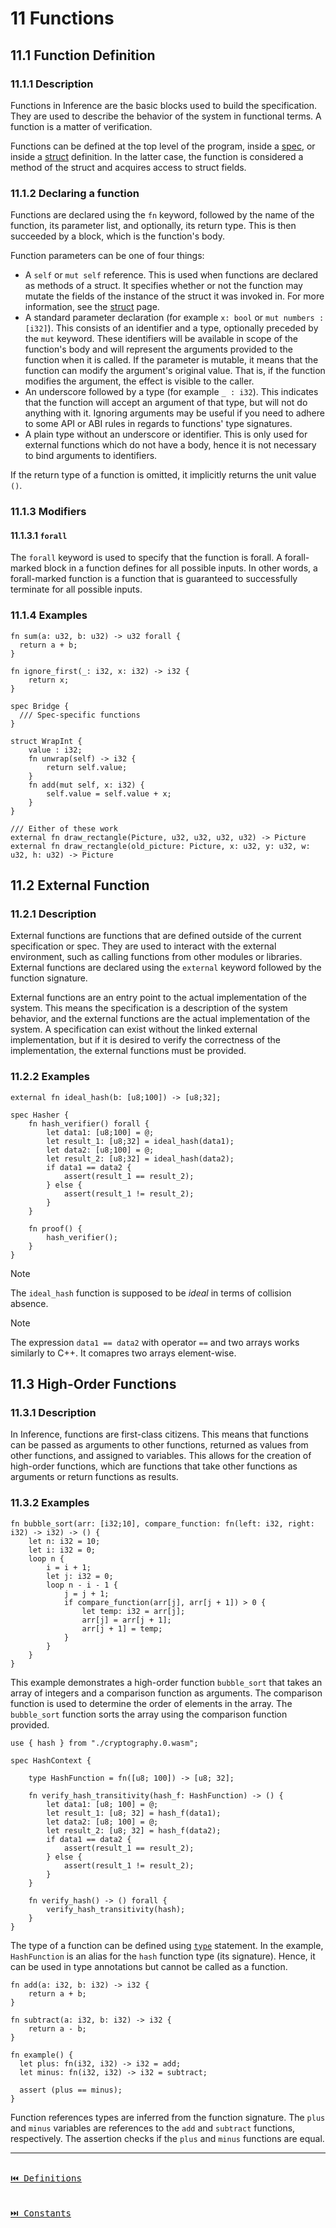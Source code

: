 # 11 Functions

## 11.1 Function Definition

### 11.1.1 Description

Functions in Inference are the basic blocks used to build the specification. They are used to describe the behavior of the system in functional terms. A function is a matter of verification.

Functions can be defined at the top level of the program, inside a [spec](./definitions.md#101-spec), or inside a [struct](./definitions.md#103-struct) definition. In the latter case, the function is considered a method of the struct and acquires access to struct fields.

### 11.1.2 Declaring a function

Functions are declared using the `fn` keyword, followed by the name of the function, its parameter list, and optionally, its return type. This is then succeeded by a block, which is the function's body.

Function parameters can be one of four things: 

- A `self` or `mut self` reference. This is used when functions are declared as methods of a struct. It specifies whether or not the function may mutate the fields of the instance of the struct it was invoked in. For more information, see the [struct](./definitions.md#103-struct) page.
- A standard parameter declaration (for example `x: bool` or `mut numbers : [i32]`). This consists of an identifier and a type, optionally preceded by the `mut` keyword. These identifiers will be available in scope of the function's body and will represent the arguments provided to the function when it is called. If the parameter is mutable, it means that the function can modify the argument's original value. That is, if the function modifies the argument, the effect is visible to the caller.
- An underscore followed by a type (for example `_ : i32`). This indicates that the function will accept an argument of that type, but will not do anything with it. Ignoring arguments may be useful if you need to adhere to some API or ABI rules in regards to functions' type signatures.
- A plain type without an underscore or identifier. This is only used for external functions which do not have a body, hence it is not necessary to bind arguments to identifiers.


If the return type of a function is omitted, it implicitly returns the unit value `()`.

### 11.1.3 Modifiers

#### 11.1.3.1 `forall`

The `forall` keyword is used to specify that the function is forall. A forall-marked block in a function defines for all possible inputs. In other words, a forall-marked function is a function that is guaranteed to successfully terminate for all possible inputs.

### 11.1.4 Examples

```inference
fn sum(a: u32, b: u32) -> u32 forall {
  return a + b;
}

fn ignore_first(_: i32, x: i32) -> i32 {
    return x;
}

spec Bridge {
  /// Spec-specific functions
}

struct WrapInt {
    value : i32;
    fn unwrap(self) -> i32 {
        return self.value;
    }
    fn add(mut self, x: i32) {
        self.value = self.value + x;
    }
}

/// Either of these work
external fn draw_rectangle(Picture, u32, u32, u32, u32) -> Picture
external fn draw_rectangle(old_picture: Picture, x: u32, y: u32, w: u32, h: u32) -> Picture
```

## 11.2 External Function

### 11.2.1 Description

External functions are functions that are defined outside of the current specification or spec. They are used to interact with the external environment, such as calling functions from other modules or libraries. External functions are declared using the `external` keyword followed by the function signature.

External functions are an entry point to the actual implementation of the system. This means the specification is a description of the system behavior, and the external functions are the actual implementation of the system. A specification can exist without the linked external implementation, but if it is desired to verify the correctness of the implementation, the external functions must be provided.

### 11.2.2 Examples

```inference
external fn ideal_hash(b: [u8;100]) -> [u8;32];

spec Hasher {
    fn hash_verifier() forall {
        let data1: [u8;100] = @;
        let result_1: [u8;32] = ideal_hash(data1);
        let data2: [u8;100] = @;
        let result_2: [u8;32] = ideal_hash(data2);
        if data1 == data2 {
            assert(result_1 == result_2);
        } else {
            assert(result_1 != result_2);
        }
    }

    fn proof() {
        hash_verifier();
    }
}
```

> [!NOTE]
> The `ideal_hash` function is supposed to be _ideal_ in terms of collision absence.

> [!NOTE]
> The expression `data1 == data2` with operator `==` and two arrays works similarly to C++. It comapres two arrays element-wise.

## 11.3 High-Order Functions

### 11.3.1 Description

In Inference, functions are first-class citizens. This means that functions can be passed as arguments to other functions, returned as values from other functions, and assigned to variables. This allows for the creation of high-order functions, which are functions that take other functions as arguments or return functions as results.

### 11.3.2 Examples

```inference
fn bubble_sort(arr: [i32;10], compare_function: fn(left: i32, right: i32) -> i32) -> () {
    let n: i32 = 10;
    let i: i32 = 0;
    loop n {
        i = i + 1;
        let j: i32 = 0;
        loop n - i - 1 {
            j = j + 1;
            if compare_function(arr[j], arr[j + 1]) > 0 {
                let temp: i32 = arr[j];
                arr[j] = arr[j + 1];
                arr[j + 1] = temp;
            }
        }
    }
}
```

This example demonstrates a high-order function `bubble_sort` that takes an array of integers and a comparison function as arguments. The comparison function is used to determine the order of elements in the array. The `bubble_sort` function sorts the array using the comparison function provided.

```inference
use { hash } from "./cryptography.0.wasm";

spec HashContext {

    type HashFunction = fn([u8; 100]) -> [u8; 32];

    fn verify_hash_transitivity(hash_f: HashFunction) -> () {
        let data1: [u8; 100] = @;
        let result_1: [u8; 32] = hash_f(data1);
        let data2: [u8; 100] = @;
        let result_2: [u8; 32] = hash_f(data2);
        if data1 == data2 {
            assert(result_1 == result_2);
        } else {
            assert(result_1 != result_2);
        }
    }

    fn verify_hash() -> () forall {
        verify_hash_transitivity(hash);
    }
}
```

The type of a function can be defined using [`type`](./statements.md#97-type-definition) statement. In the example, `HashFunction` is an alias for the `hash` function type (its signature). Hence, it can be used in type annotations but cannot be called as a function.

```inference
fn add(a: i32, b: i32) -> i32 {
    return a + b;
}

fn subtract(a: i32, b: i32) -> i32 {
    return a - b;
}

fn example() {
  let plus: fn(i32, i32) -> i32 = add;
  let minus: fn(i32, i32) -> i32 = subtract;

  assert (plus == minus);
}
```

Function references types are inferred from the function signature. The `plus` and `minus` variables are references to the `add` and `subtract` functions, respectively. The assertion checks if the `plus` and `minus` functions are equal.

---

[<kbd><br>⏮️ Definitions<br><br></kbd>](./definitions.md)
[<kbd><br>⏭️ Constants<br><br></kbd>](./constants.md)
